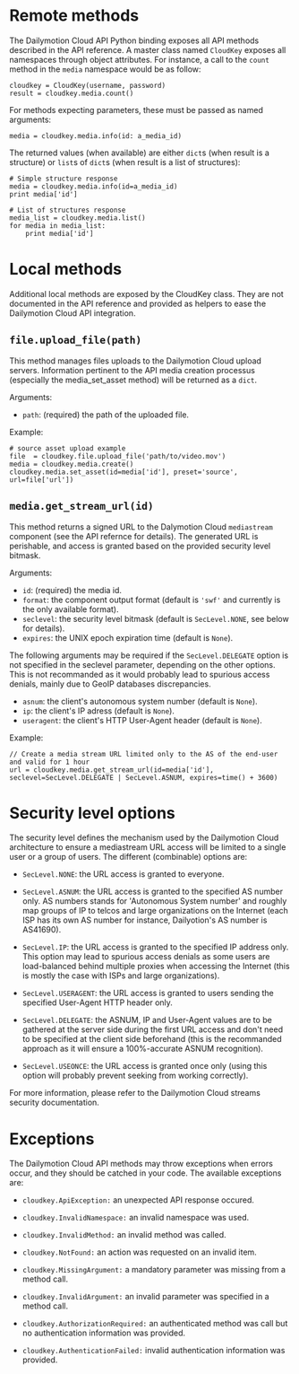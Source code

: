Remote methods
==============

The Dailymotion Cloud API Python binding exposes all API methods described in the API reference.
A master class named `CloudKey` exposes all namespaces through object attributes. For instance,
a call to the `count` method in the `media` namespace would be as follow:

    cloudkey = CloudKey(username, password)
    result = cloudkey.media.count()

For methods expecting parameters, these must be passed as named arguments:

    media = cloudkey.media.info(id: a_media_id)

The returned values (when available) are either `dict`s (when result is a structure) or `list`s
of `dict`s (when result is a list of structures):

    # Simple structure response
    media = cloudkey.media.info(id=a_media_id)
    print media['id']

    # List of structures response
    media_list = cloudkey.media.list()
    for media in media_list:
        print media['id']

Local methods
=============

Additional local methods are exposed by the CloudKey class. They are not documented in the API
reference and provided as helpers to ease the Dailymotion Cloud API integration.

`file.upload_file(path)`
------------------------

This method manages files uploads to the Dailymotion Cloud upload servers. Information pertinent
to the API media creation processus (especially the media_set_asset method) will be returned as
a `dict`.

Arguments:

- `path`: (required) the path of the uploaded file.

Example:

    # source asset upload example
    file  = cloudkey.file.upload_file('path/to/video.mov')
    media = cloudkey.media.create()
    cloudkey.media.set_asset(id=media['id'], preset='source', url=file['url'])

`media.get_stream_url(id)`
--------------------------

This method returns a signed URL to the Dalymotion Cloud `mediastream` component (see the API refernce
for details). The generated URL is perishable, and access is granted based on the provided security level
bitmask.

Arguments:

- `id`: (required) the media id.
- `format`: the component output format (default is `'swf'` and currently is the only available format).
- `seclevel`: the security level bitmask (default is `SecLevel.NONE`, see below for details).
- `expires`: the UNIX epoch expiration time (default is `None`).

The following arguments may be required if the `SecLevel.DELEGATE` option is not specified in the seclevel
parameter, depending on the other options. This is not recommanded as it would probably lead to spurious
access denials, mainly due to GeoIP databases discrepancies.

- `asnum`: the client's autonomous system number (default is `None`).
- `ip`: the client's IP adress (default is `None`).
- `useragent`: the client's HTTP User-Agent header (default is `None`).

Example:

    // Create a media stream URL limited only to the AS of the end-user and valid for 1 hour
    url = cloudkey.media.get_stream_url(id=media['id'], seclevel=SecLevel.DELEGATE | SecLevel.ASNUM, expires=time() + 3600)

Security level options
======================

The security level defines the mechanism used by the Dailymotion Cloud architecture to ensure a mediastream
URL access will be limited to a single user or a group of users. The different (combinable) options are:

- `SecLevel.NONE`: the URL access is granted to everyone.

- `SecLevel.ASNUM`: the URL access is granted to the specified AS number only. AS numbers stands for 'Autonomous
   System number' and roughly map groups of IP to telcos and large organizations on the Internet (each ISP has its
   own AS number for instance, Dailyotion's AS number is AS41690).

- `SecLevel.IP`: the URL access is granted to the specified IP address only. This option may lead to spurious
   access denials as some users are load-balanced behind multiple proxies when accessing the Internet (this is
   mostly the case with ISPs and large organizations).

- `SecLevel.USERAGENT`: the URL access is granted to users sending the specified User-Agent HTTP header only.

- `SecLevel.DELEGATE`: the ASNUM, IP and User-Agent values are to be gathered at the server side during the
  first URL access and don't need to be specified at the client side beforehand (this is the recommanded
  approach as it will ensure a 100%-accurate ASNUM recognition).

- `SecLevel.USEONCE`: the URL access is granted once only (using this option will probably prevent seeking from
   working correctly).

For more information, please refer to the Dailymotion Cloud streams security documentation.

Exceptions
==========

The Dailymotion Cloud API methods may throw exceptions when errors occur, and they should be catched in your
code. The available exceptions are:

- `cloudkey.ApiException:` an unexpected API response occured.

- `cloudkey.InvalidNamespace:` an invalid namespace was used.

- `cloudkey.InvalidMethod:` an invalid method was called.

- `cloudkey.NotFound:` an action was requested on an invalid item.

- `cloudkey.MissingArgument:` a mandatory parameter was missing from a method call.

- `cloudkey.InvalidArgument:` an invalid parameter was specified in a method call.

- `cloudkey.AuthorizationRequired:` an authenticated method was call but no authentication information was provided.

- `cloudkey.AuthenticationFailed:` invalid authentication information was provided.
